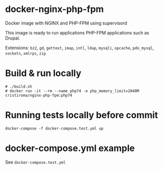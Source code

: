 # docker-nginx-php-fpm
Docker image with NGINX and PHP-FPM using supervisord

This image is ready to run applications PHP-FPM applications such as Drupal.

Extensions: `bz2`, `gd`, `gettext`, `imap`, `intl`, `ldap`, `mysqli`, `opcache`, `pdo_mysql`, `sockets`, `xmlrpc`, `zip`

# Build & run locally

```shell
# ./build.sh
# docker run -it --rm --name php74 -e php_memory_limit=2048M cristiroma/nginx-php-fpm:php74
```

# Running tests locally before commit

```
docker-compose -f docker-compose.test.yml up
```

# docker-compose.yml example

See `docker-compose.test.yml`